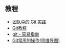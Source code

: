 ## 教程
- [团队中的 Git 实践](https://ourai.ws/posts/working-with-git-in-team/)
- [Git教程](http://www.liaoxuefeng.com/wiki/0013739516305929606dd18361248578c67b8067c8c017b000)
- [git - 简易指南](http://www.bootcss.com/p/git-guide/)
- [Git常用的操作(思维导图)](http://sfault-image.b0.upaiyun.com/37/92/37923f2478edc5709b36562b26c9e008)

